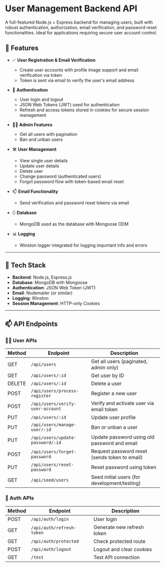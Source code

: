 # User Management Backend API

A full-featured Node.js + Express backend for managing users, built with robust authentication, authorization, email verification, and password reset functionalities. Ideal for applications requiring secure user account control.

## 🚀 Features

- ✅ **User Registration & Email Verification**

  - Create user accounts with profile image support and email verification via token
  - Token is sent via email to verify the user's email address

- 🔐 **Authentication**

  - User login and logout
  - JSON Web Tokens (JWT) used for authentication
  - Refresh and access tokens stored in cookies for secure session management

- 🧑‍💼 **Admin Features**

  - Get all users with pagination
  - Ban and unban users

- 🛠️ **User Management**

  - View single user details
  - Update user details
  - Delete user
  - Change password (authenticated users)
  - Forgot password flow with token-based email reset

- 📫 **Email Functionality**

  - Send verification and password reset tokens via email

- 🗄️ **Database**

  - MongoDB used as the database with Mongoose ODM

- 📊 **Logging**
  - Winston logger integrated for logging important info and errors

---

## 🧰 Tech Stack

- **Backend**: Node.js, Express.js
- **Database**: MongoDB with Mongoose
- **Authentication**: JSON Web Token (JWT)
- **Email**: Nodemailer (or similar)
- **Logging**: Winston
- **Session Management**: HTTP-only Cookies

---

## 📫 API Endpoints

### 🧑‍💼 User APIs

| Method | Endpoint                         | Description                                   |
| ------ | -------------------------------- | --------------------------------------------- |
| GET    | `/api/users`                     | Get all users (paginated, admin only)         |
| GET    | `/api/users/:id`                 | Get user by ID                                |
| DELETE | `/api/users/:id`                 | Delete a user                                 |
| POST   | `/api/users/process-register`    | Register a new user                           |
| POST   | `/api/users/verify-user-account` | Verify and activate user via email token      |
| PUT    | `/api/users/:id`                 | Update user profile                           |
| PUT    | `/api/users/manage-user/:id`     | Ban or unban a user                           |
| PUT    | `/api/users/update-password/:id` | Update password using old password and email  |
| POST   | `/api/users/forget-password`     | Request password reset (sends token to email) |
| PUT    | `/api/users/reset-password`      | Reset password using token                    |
| GET    | `/api/seed/users`                | Seed initial users (for development/testing)  |

### 👤 Auth APIs

| Method | Endpoint                  | Description                |
| ------ | ------------------------- | -------------------------- |
| POST   | `/api/auth/login`         | User login                 |
| GET    | `/api/auth/refresh-token` | Generate new refresh token |
| GET    | `/api/auth/protected`     | Check protected route      |
| POST   | `/api/auth/logout`        | Logout and clear cookies   |
| GET    | `/test`                   | Test API connection        |
